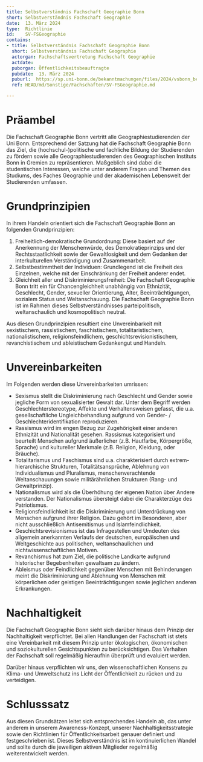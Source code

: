```yaml
---
title: Selbstverständnis Fachschaft Geographie Bonn
short: Selbstverständnis Fachschaft Geographie
date:  13. März 2024
type:  Richtlinie
id:    SV-FSGeographie
contains:
- title: Selbstverständnis Fachschaft Geographie Bonn
  short: Selbstverständnis Fachschaft Geographie
  actorgan: Fachschaftsvertretung Fachschaft Geographie
  actdate:  
  puborgan: Öffentlichkeitsbeauftragte
  pubdate:  13. März 2024
  puburl:  https://sp.uni-bonn.de/bekanntmachungen/files/2024/vsbonn_bekanntmachung_2024-09.pdf
  ref: HEAD/md/Sonstige/Fachschaften/SV-FSGeographie.md

---
```



# Präambel

Die Fachschaft Geographie Bonn vertritt alle Geographiestudierenden der Uni Bonn.
Entsprechend der Satzung hat die Fachschaft Geographie Bonn das Ziel, die
(hochschul-)politische und fachliche Bildung der Studierenden zu fördern sowie alle
Geographiestudierenden des Geographischen Instituts Bonn in Gremien zu
repräsentieren. Maßgeblich sind dabei die studentischen Interessen, welche unter
anderem Fragen und Themen des Studiums, des Faches Geographie und der
akademischen Lebenswelt der Studierenden umfassen.

# Grundprinzipien

In ihrem Handeln orientiert sich die Fachschaft Geographie Bonn an folgenden
Grundprinzipien:

1. Freiheitlich-demokratische Grundordnung: Diese basiert auf der Anerkennung
   der Menschenwürde, des Demokratieprinzips und der Rechtsstaatlichkeit
   sowie der Gewaltlosigkeit und dem Gedanken der interkulturellen
   Verständigung und Zusammenarbeit.
2. Selbstbestimmtheit der Individuen: Grundlegend ist die Freiheit des Einzelnen,
   welche mit der Einschränkung der Freiheit anderer endet.
3. Gleichheit aller und Diskriminierungsfreiheit: Die Fachschaft Geographie Bonn
   tritt ein für Chancengleichheit unabhängig von Ethnizität, Geschlecht, Gender,
   sexueller Orientierung, Alter, Beeinträchtigungen, sozialem Status und
   Weltanschauung. Die Fachschaft Geographie Bonn ist im Rahmen dieses
   Selbstverständnisses parteipolitisch, weltanschaulich und kosmopolitisch
   neutral.

Aus diesen Grundprinzipien resultiert eine Unvereinbarkeit mit sexistischem,
rassistischem, faschistischem, totalitaristischem, nationalistischem,
religionsfeindlichem, geschichtsrevisionistischem, revanchistischem und
ableistischem Gedankengut und Handeln.

# Unvereinbarkeiten

Im Folgenden werden diese Unvereinbarkeiten umrissen:

* Sexismus stellt die Diskriminierung nach Geschlecht und Gender sowie
  jegliche Form von sexualisierter Gewalt dar. Unter dem Begriff werden
  Geschlechterstereotype, Affekte und Verhaltensweisen gefasst, die u.a.
  gesellschaftliche Ungleichbehandlung aufgrund von Gender- /
  Geschlechteridentifikation reproduzieren.
* Rassismus wird im engen Bezug zur Zugehörigkeit einer anderen Ethnizität
  und Nationalität gesehen. Rassismus kategorisiert und beurteilt Menschen
  aufgrund äußerlicher (z.B. Hautfarbe, Körpergröße, Sprache) und kultureller
  Merkmale (z.B. Religion, Kleidung, oder Bräuche).
* Totalitarismus und Faschismus sind u.a. charakterisiert durch extrem-
  hierarchische Strukturen, Totalitätsansprüche, Ablehnung von Individualismus
  und Pluralismus, menschenverachtende Weltanschauungen sowie
  militärähnlichen Strukturen (Rang- und Gewaltprinzip).
* Nationalismus wird als die Überhöhung der eigenen Nation über Andere
  verstanden. Der Nationalismus übersteigt dabei die Charakterzüge des
  Patriotismus.
* Religionsfeindlichkeit ist die Diskriminierung und Unterdrückung von
  Menschen aufgrund ihrer Religion. Dazu gehört im Besonderen, aber nicht
  ausschließlich Antisemitismus und Islamfeindlichkeit.
* Geschichtsrevisionismus ist das Infragestellen und Umdeuten des
  allgemein anerkannten Verlaufs der deutschen, europäischen und
  Weltgeschichte aus politischen, weltanschaulichen und
  nichtwissenschaftlichen Motiven.
* Revanchismus hat zum Ziel, die politische Landkarte aufgrund historischer
  Begebenheiten gewaltsam zu ändern.
* Ableismus oder Feindlichkeit gegenüber Menschen mit Behinderungen meint
  die Diskriminierung und Ablehnung von Menschen mit körperlichen oder
  geistigen Beeinträchtigungen sowie jeglichen anderen Erkrankungen.
 

# Nachhaltigkeit

Die Fachschaft Geographie Bonn sieht sich darüber hinaus dem Prinzip der
Nachhaltigkeit verpflichtet. Bei allen Handlungen der Fachschaft ist stets eine
Vereinbarkeit mit diesem Prinzip unter ökologischen, ökonomischen und
soziokulturellen Gesichtspunkten zu berücksichtigen. Das Verhalten der Fachschaft
soll regelmäßig hieraufhin überprüft und evaluiert werden.

Darüber hinaus verpflichten wir uns, den wissenschaftlichen Konsens zu Klima- und
Umweltschutz ins Licht der Öffentlichkeit zu rücken und zu verteidigen.

# Schlusssatz

Aus diesen Grundsätzen leitet sich entsprechendes Handeln ab, das unter anderem
in unserem Awareness-Konzept, unserer Nachhaltigkeitsstrategie sowie den
Richtlinien für Öffentlichkeitsarbeit genauer definiert und festgeschrieben ist.
Dieses Selbstverständnis ist im kontinuierlichen Wandel und sollte durch die
jeweiligen aktiven Mitglieder regelmäßig weiterentwickelt werden.